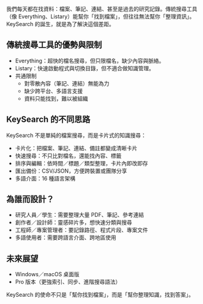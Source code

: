 我們每天都在找資料：檔案、筆記、連結、甚至是過去的研究記錄。傳統搜尋工具（像 Everything、Listary）能幫你「找到檔案」，但往往無法幫你「整理資訊」。KeySearch 的誕生，就是為了解決這個差距。

## 傳統搜尋工具的優勢與限制
- Everything：超快的檔名搜尋，但只限檔名，缺少內容與脈絡。
- Listary：快速啟動程式與切換目錄，但不適合做知識管理。
- 共通限制
  - 對零散內容（筆記、連結）無能為力
  - 缺少跨平台、多語言支援
  - 資料只能找到，難以被組織

## KeySearch 的不同思路
KeySearch 不是單純的檔案搜尋，而是卡片式的知識搜尋：
- 卡片化：把檔案、筆記、連結、備註都變成清晰卡片
- 快速搜尋：不只比對檔名，還能找內容、標籤
- 排序與編輯：依時間／標題／類型整理，卡片內即改即存
- 匯出備份：CSV/JSON，方便跨裝置或團隊分享
- 多語介面：16 種語言架構

## 為誰而設計？
- 研究人員／學生：需要整理大量 PDF、筆記、參考連結
- 創作者／設計師：靈感碎片多，想快速分類與搜尋
- 工程師／專案管理者：要記錄路徑、程式片段、專案文件
- 多語使用者：需要跨語言介面、跨地區使用

## 未來展望
- Windows／macOS 桌面版
- Pro 版本（更強索引、同步、進階搜尋語法）

KeySearch 的使命不只是「幫你找到檔案」，而是「幫你整理知識，找到答案」。